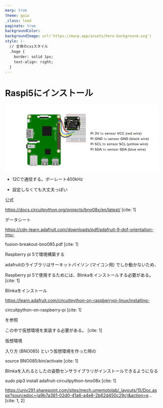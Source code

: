 ```yaml
---
marp: true
theme: gaia
_class: lead
paginate: true
backgroundColor: 
backgroundImage: url('https://marp.app/assets/hero-background.svg')
style: |-
  // 全体のcssスタイル
  .hoge {
    border: solid 1px;
    text-align: right;
  }
---
```

<style scoped>
  .hoge2 {
    //border: solid 1px;
    text-align: right;
  }
</style>

# Raspi5にインストール

![GetImage](GetImage.png)


- 12Cで通信する。ボーレート400kHz

- 設定しなくても大丈夫っぽい

公式

https://docs.circuitpython.org/projects/bno08x/en/latest/ [cite: 1]

データシート

https://cdn-learn.adafruit.com/downloads/pdf/adafruit-9-dof-orientation-imu-

fusion-breakout-bno085.pdf [cite: 1]

Raspberry pi 5で環境構築する

adafruitのライブラリはサーキットパイソン (マイコン用) でしか動かないため、

Raspberry pi 5で使用するためには、Blinkaをインストールする必要がある。 [cite: 1]

Blinkaをインストール

https://learn.adafruit.com/circuitpython-on-raspberrypi-linux/installing-

circuitpython-on-raspberry-pi [cite: 1]

を参照

この中で仮想環境を実装する必要がある。 [cite: 1]

仮想環境

入り方 (BNO085) という仮想環境を作った時の

source BNO085/bin/activate [cite: 1]

Blinkaを入れるとしたの姿勢センサライブラリがインストールできるようになる

sudo pip3 install adafruit-circuitpython-bno08x [cite: 1]

https://univ291.sharepoint.com/sites/mech.umemotolab/_layouts/15/Doc.aspx?sourcedoc=(a9b7a381-02d0-41a6-a4e8-2b62d450c29c)&action=e... [cite: 1, 2]

[def]: Getlmage.png